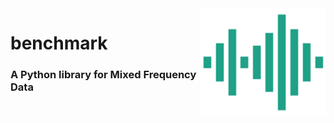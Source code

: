 <img src="https://raw.githubusercontent.com/cp71/benchmarking/master/documentation/docs/image.PNG" width="200" style="float: right;">
            
# benchmark 

### A Python library for Mixed Frequency Data 
